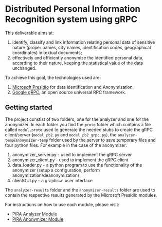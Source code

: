 # Distributed Personal Information Recognition system using gRPC

This deliverable aims at:

1. identify, classify and link information relating personal data of sensitive nature (proper names, city names, identification codes, geographical coordinates) in textual documents;
2. effectively and efficiently anonymize the identified personal data, according to their nature, keeping the statistical value of the data unchanged.

To achieve this goal, the technologies used are:
1. [Microsoft Presidio](https://microsoft.github.io/presidio/) for data identification and Anonymization,
2. [Google gRPC](https://github.com/grpc/grpc), an open source universal RPC framework.

## Getting started

The project constist of two folders, one for the analyzer and one for the anonymizer. In each folder you find the `proto` folder which contains a file called `model.proto` used to generate the needed stubs to create the gRPC client/server (`model_pb2.py` and `model_pb2_grpc.py`), the `analyzer-temp`/`anonymizer-temp` folder used by the server to save temporary files and four python files. For example in the case of the anonymizer: 
1. anonymizer_server.py - used to implement the gRPC server
2. anonymizer_client.py - used to implement the gRPC client
3. data_loader.py - a python program to use the functionality of the anonymizer (setup a configuration, perform anonymization/deanonymization)
4. clientGUI.py - a graphical user interface

The `analyzer-results` folder and the `anonymizer-results` folder are used to contain the respective results generated by the Microsoft Presidio modules.

For instructions on how to use each module, please visit:
* [PIRA Analyzer Module](https://github.com/tonellotto/pira-project/blob/main/deliverable1/analyzer/README.md)
* [PIRA Anonymizer Module](https://github.com/tonellotto/pira-project/blob/main/deliverable1/anonymizer/README.md)

